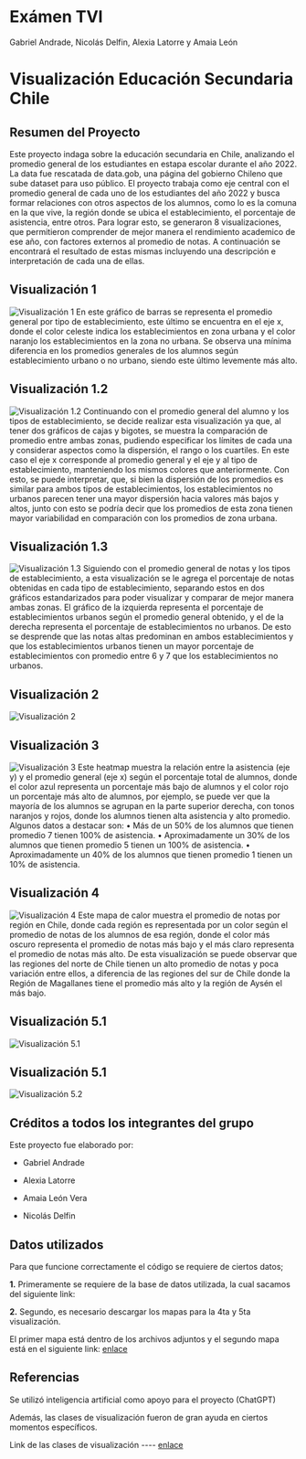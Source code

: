 # Exámen TVI
Gabriel Andrade, Nicolás Delfin, Alexia Latorre y Amaia León  

# Visualización Educación Secundaria Chile
## Resumen del Proyecto
Este proyecto indaga sobre la educación secundaria en Chile, analizando el promedio general de los estudiantes en estapa escolar durante el año 2022. La data fue rescatada de data.gob, una página del gobierno Chileno que sube dataset para uso público. 
El proyecto trabaja como eje central con el promedio general de cada uno de los estudiantes del año 2022 y busca formar relaciones con otros aspectos de los alumnos, como lo es la comuna en la que vive, la región donde se ubica el establecimiento, el porcentaje de asistencia, entre otros. 
Para lograr esto, se generaron 8 visualizaciones, que permitieron comprender de mejor manera el rendimiento academico de ese año, con factores externos al promedio de notas. A continuación se encontrará el resultado de estas mismas incluyendo una descripción e interpretación de cada una de ellas.

## Visualización 1
![Visualización 1](https://github.com/nicodelfin/TVI/blob/main/Visualizaci%C3%B3n%201.jpg?raw=true)
En este gráfico de barras se representa el promedio general por tipo de establecimiento, este último se encuentra en el eje x, donde el color celeste indica los establecimientos en zona urbana y el color naranjo los establecimientos en la zona no urbana.
Se observa una mínima diferencia en los promedios generales de los alumnos según establecimiento urbano o no urbano, siendo este último levemente más alto.

## Visualización 1.2
![Visualización 1.2](https://github.com/nicodelfin/TVI/blob/main/Visualizaci%C3%B3n%201.2.jpg)
Continuando con el promedio general del alumno y los tipos de establecimiento, se decide realizar esta visualización ya que, al tener dos gráficos de cajas y bigotes, se muestra la comparación de promedio entre ambas zonas, pudiendo especificar los límites de cada una y considerar aspectos como la dispersión, el rango o los cuartiles. En este caso el eje x corresponde al promedio general y el eje y al tipo de establecimiento, manteniendo los mismos colores que anteriormente.
Con esto, se puede interpretar, que, si bien la dispersión de los promedios es similar para ambos tipos de establecimientos, los establecimientos no urbanos parecen tener una mayor dispersión hacia valores más bajos y altos, junto con esto se podría decir que los promedios de esta zona tienen mayor variabilidad en comparación con los promedios de zona urbana.

## Visualización 1.3
![Visualización 1.3](https://github.com/nicodelfin/TVI/blob/main/Visualizaci%C3%B3n%201.3.jpg)
Siguiendo con el promedio general de notas y los tipos de establecimiento, a esta visualización se le agrega el porcentaje de notas obtenidas en cada tipo de establecimiento, separando estos en dos gráficos estandarizados para poder visualizar y comparar de mejor manera ambas zonas. El gráfico de la izquierda representa el porcentaje de establecimientos urbanos según el promedio general obtenido, y el de la derecha representa el porcentaje de establecimientos no urbanos.
De esto se desprende que las notas altas predominan en ambos establecimientos y que los establecimientos urbanos tienen un mayor porcentaje de establecimientos con promedio entre 6 y 7 que los establecimientos no urbanos.


## Visualización 2
![Visualización 2](https://github.com/nicodelfin/TVI/blob/main/Visualizaci%C3%B3n%202.jpg)



## Visualización 3
![Visualización 3](https://github.com/nicodelfin/TVI/blob/main/Visualizaci%C3%B3n%204.jpg)
Este heatmap muestra la relación entre la asistencia (eje y) y el promedio general (eje x) según el porcentaje total de alumnos, donde el color azul representa un porcentaje más bajo de alumnos y el color rojo un porcentaje más alto de alumnos, por ejemplo, se puede ver que la mayoría de los alumnos se agrupan en la parte superior derecha, con tonos naranjos y rojos, donde los alumnos tienen alta asistencia y alto promedio.
Algunos datos a destacar son:
•	Más de un 50% de los alumnos que tienen promedio 7 tienen 100% de asistencia.
•	Aproximadamente un 30% de los alumnos que tienen promedio 5 tienen un 100% de asistencia.
•	Aproximadamente un 40% de los alumnos que tienen promedio 1 tienen un 10% de asistencia.


## Visualización 4
![Visualización 4](https://github.com/nicodelfin/TVI/blob/main/Visualizaci%C3%B3n%203.jpg)
Este mapa de calor muestra el promedio de notas por región en Chile, donde cada región es representada por un color según el promedio de notas de los alumnos de esa región, donde el color más oscuro representa el promedio de notas más bajo y el más claro representa el promedio de notas más alto.
De esta visualización se puede observar que las regiones del norte de Chile tienen un alto promedio de notas y poca variación entre ellos, a diferencia de las regiones del sur de Chile donde la Región de Magallanes tiene el promedio más alto y la región de Aysén el más bajo.

## Visualización 5.1
![Visualización 5.1](https://github.com/nicodelfin/TVI/blob/main/Visualizaci%C3%B3n%205.jpg)

## Visualización 5.1
![Visualización 5.2](https://github.com/nicodelfin/TVI/blob/main/Visualizaci%C3%B3n%205.2.jpg)



## Créditos a todos los integrantes del grupo
Este proyecto fue elaborado por:

* Gabriel Andrade

* Alexia Latorre

* Amaia León Vera

* Nicolás Delfin


## Datos utilizados
Para que funcione correctamente el código se requiere de ciertos datos;

**1.** Primeramente se requiere de la base de datos utilizada, la cual sacamos del siguiente link: 

**2.** Segundo, es necesario descargar los mapas para la 4ta y 5ta visualización.

El primer mapa está dentro de los archivos adjuntos y el segundo mapa está en el siguiente link: [enlace](https://www.bcn.cl/siit/mapas_vectoriales)


## Referencias
Se utilizó inteligencia artificial como apoyo para el proyecto (ChatGPT)

Además, las clases de visualización fueron de gran ayuda en ciertos momentos específicos.

Link de las clases de visualización ---- [enlace](https://github.com/daniopitz/visualizacion/tree/main)











